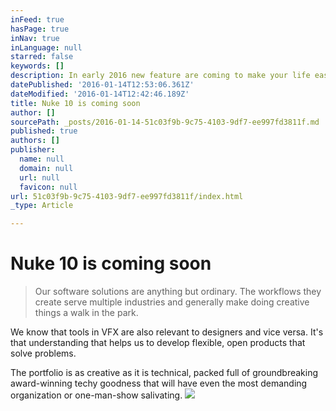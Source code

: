 ```yaml
---
inFeed: true
hasPage: true
inNav: true
inLanguage: null
starred: false
keywords: []
description: In early 2016 new feature are coming to make your life easier
datePublished: '2016-01-14T12:53:06.361Z'
dateModified: '2016-01-14T12:42:46.189Z'
title: Nuke 10 is coming soon
author: []
sourcePath: _posts/2016-01-14-51c03f9b-9c75-4103-9df7-ee997fd3811f.md
published: true
authors: []
publisher:
  name: null
  domain: null
  url: null
  favicon: null
url: 51c03f9b-9c75-4103-9df7-ee997fd3811f/index.html
_type: Article

---
```

# Nuke 10 is coming soon

> Our software solutions are anything but ordinary. The workflows they create serve multiple industries and generally make doing creative things a walk in the park.

We know that tools in VFX are also relevant to designers and vice versa. It's that understanding that helps us to develop flexible, open products that solve problems.

The portfolio is as creative as it is technical, packed full of groundbreaking award-winning techy goodness that will have even the most demanding organization or one-man-show salivating.
![](https://the-grid-user-content.s3-us-west-2.amazonaws.com/9002bb1c-051c-4bc8-bca2-c152ffa4942c.jpg)